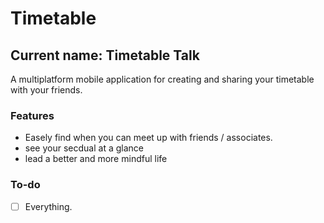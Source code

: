 # Timetable
## Current name: __Timetable Talk__

A multiplatform mobile application for creating and sharing your timetable with your friends.

### Features
- Easely find when you can meet up with friends / associates.
- see your secdual at a glance
- lead a better and more mindful life

### To-do
- [ ] Everything.

